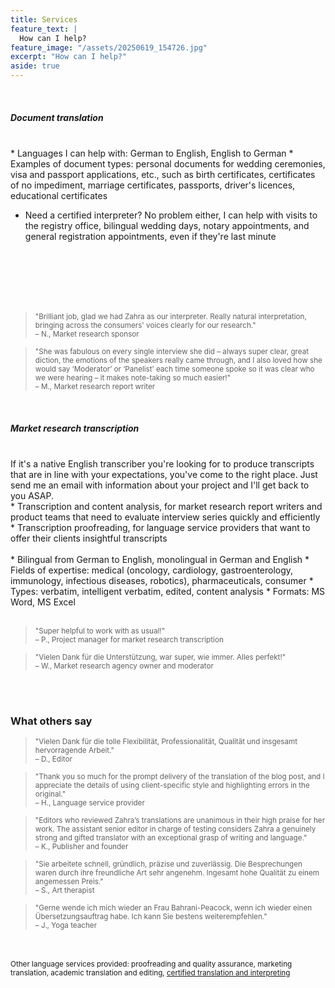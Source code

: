 ```yaml
---
title: Services
feature_text: |
  How can I help?
feature_image: "/assets/20250619_154726.jpg"
excerpt: "How can I help?"
aside: true
---
```


<br>
<h5>Document translation</h5>
<br>
* Languages I can help with: German to English, English to German
* Examples of document types: personal documents for wedding ceremonies, visa and passport applications, etc., such as birth certificates, certificates of no impediment,  marriage certificates, passports, driver's licences, educational certificates

* Need a certified interpreter? No problem either, I can help with visits to the registry office, bilingual wedding days, notary appointments, and general registration appointments, even if they're last minute
<br>
<br><br>
<br><br>

><small>"Brilliant job, glad we had Zahra as our interpreter. Really natural interpretation, bringing across the consumers' voices clearly for our research."<br>
– N., Market research sponsor</small>

><small>"She was fabulous on every single interview she did – always super clear, great diction, the emotions of the speakers really came through, and I also loved how she would say ‘Moderator’ or ‘Panelist’ each time someone spoke so it was clear who we were hearing – it makes note-taking so much easier!"<br>
– M., Market research report writer</small>

<br>
<h5><a display=none id="market_research_transcription">Market research transcription</a></h5>
<br>
If it's a native English transcriber you're looking for to produce transcripts that are in line with your expectations, you've come to the right place. Just send me an email with information about your project and I'll get back to you ASAP.
<br>
* Transcription and content analysis, for market research report writers and product teams that need to evaluate interview series quickly and efficiently
* Transcription proofreading, for language service providers that want to offer their clients insightful transcripts
<br><br>
* Bilingual from German to English, monolingual in German and English
* Fields of expertise: medical (oncology, cardiology, gastroenterology, immunology, infectious diseases, robotics), pharmaceuticals, consumer
* Types: verbatim, intelligent verbatim, edited, content analysis
* Formats: MS Word, MS Excel
<br><br>

><small>"Super helpful to work with as usual!"<br>
– P., Project manager for market research transcription</small>

><small>"Vielen Dank für die Unterstützung, war super, wie immer. Alles perfekt!"<br>
– W., Market research agency owner and moderator</small>

<br><br>
### What others say

><small>"Vielen Dank für die tolle Flexibilität, Professionalität, Qualität und insgesamt hervorragende Arbeit."<br>
– D., Editor</small>

><small>"Thank you so much for the prompt delivery of the translation of the blog post, and I appreciate the details of using client-specific style and highlighting errors in the original."<br>
– H., Language service provider</small>

><small>"Editors who reviewed Zahra’s translations are unanimous in their high praise for her work. The assistant senior editor in charge of testing considers Zahra a genuinely strong and gifted translator with an exceptional grasp of writing and language."<br>
– K., Publisher and founder</small>

><small>"Sie arbeitete schnell, gründlich, präzise und zuverlässig. Die Besprechungen waren durch ihre freundliche Art sehr angenehm. Ingesamt hohe Qualität zu einem angemessen Preis."<br>
– S., Art therapist</small>

><small>"Gerne wende ich mich wieder an Frau Bahrani-Peacock, wenn ich wieder einen Übersetzungsauftrag habe. Ich kann Sie bestens weiterempfehlen."<br>
– J., Yoga teacher</small>

<br><br>
<small>Other language services provided: proofreading and quality assurance, marketing translation, academic translation and editing, [certified translation and interpreting](/services/certified-translation-interpreting/ "certified translation and interpreting")</small>
